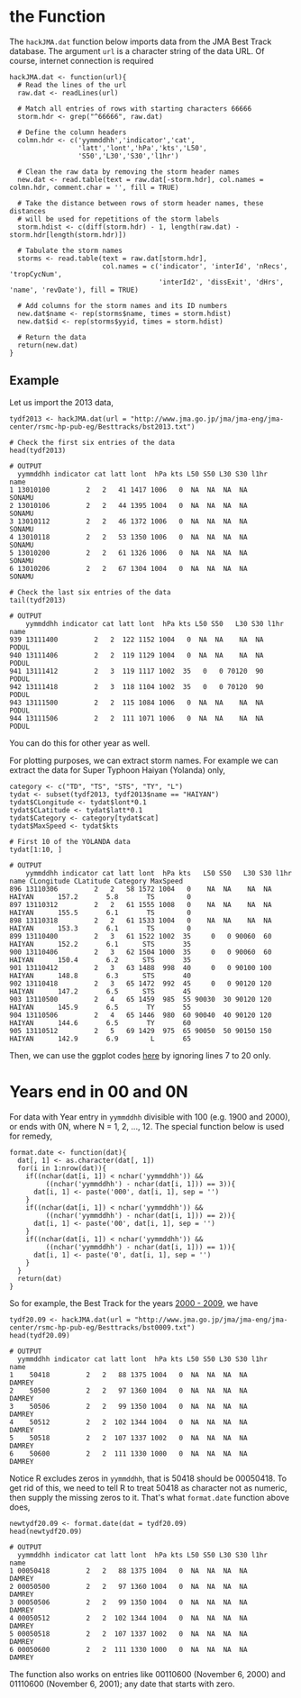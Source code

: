 the Function
====================
The `hackJMA.dat` function below imports data from the JMA Best Track database. The argument `url` is a character string of the data URL. Of course, internet connection is required
```{coffee}
hackJMA.dat <- function(url){
  # Read the lines of the url
  raw.dat <- readLines(url)
  
  # Match all entries of rows with starting characters 66666
  storm.hdr <- grep("^66666", raw.dat)
  
  # Define the column headers
  colmn.hdr <- c('yymmddhh','indicator','cat',
                 'latt','lont','hPa','kts','L50',
                 'S50','L30','S30','l1hr')
  
  # Clean the raw data by removing the storm header names
  new.dat <- read.table(text = raw.dat[-storm.hdr], col.names = colmn.hdr, comment.char = '', fill = TRUE)
  
  # Take the distance between rows of storm header names, these distances
  # will be used for repetitions of the storm labels
  storm.hdist <- c(diff(storm.hdr) - 1, length(raw.dat) - storm.hdr[length(storm.hdr)])
  
  # Tabulate the storm names
  storms <- read.table(text = raw.dat[storm.hdr], 
                       col.names = c('indicator', 'interId', 'nRecs', 'tropCycNum',
                                     'interId2', 'dissExit', 'dHrs', 'name', 'revDate'), fill = TRUE)
  
  # Add columns for the storm names and its ID numbers
  new.dat$name <- rep(storms$name, times = storm.hdist)
  new.dat$id <- rep(storms$yyid, times = storm.hdist)
  
  # Return the data
  return(new.dat)
}
```
## Example
Let us import the 2013 data,
```{coffee}
tydf2013 <- hackJMA.dat(url = "http://www.jma.go.jp/jma/jma-eng/jma-center/rsmc-hp-pub-eg/Besttracks/bst2013.txt")

# Check the first six entries of the data
head(tydf2013)

# OUTPUT
  yymmddhh indicator cat latt lont  hPa kts L50 S50 L30 S30 l1hr   name
1 13010100         2   2   41 1417 1006   0  NA  NA  NA  NA      SONAMU
2 13010106         2   2   44 1395 1004   0  NA  NA  NA  NA      SONAMU
3 13010112         2   2   46 1372 1006   0  NA  NA  NA  NA      SONAMU
4 13010118         2   2   53 1350 1006   0  NA  NA  NA  NA      SONAMU
5 13010200         2   2   61 1326 1006   0  NA  NA  NA  NA      SONAMU
6 13010206         2   2   67 1304 1004   0  NA  NA  NA  NA      SONAMU

# Check the last six entries of the data
tail(tydf2013)

# OUTPUT
    yymmddhh indicator cat latt lont  hPa kts L50 S50   L30 S30 l1hr  name
939 13111400         2   2  122 1152 1004   0  NA  NA    NA  NA      PODUL
940 13111406         2   2  119 1129 1004   0  NA  NA    NA  NA      PODUL
941 13111412         2   3  119 1117 1002  35   0   0 70120  90      PODUL
942 13111418         2   3  118 1104 1002  35   0   0 70120  90      PODUL
943 13111500         2   2  115 1084 1006   0  NA  NA    NA  NA      PODUL
944 13111506         2   2  111 1071 1006   0  NA  NA    NA  NA      PODUL
```
You can do this for other year as well. 

For plotting purposes, we can extract storm names. For example we can extract the data for Super Typhoon Haiyan (Yolanda) only,
```{coffee}
category <- c("TD", "TS", "STS", "TY", "L")
tydat <- subset(tydf2013, tydf2013$name == "HAIYAN")
tydat$CLongitude <- tydat$lont*0.1
tydat$CLatitude <- tydat$latt*0.1
tydat$Category <- category[tydat$cat]
tydat$MaxSpeed <- tydat$kts

# First 10 of the YOLANDA data
tydat[1:10, ]

# OUTPUT
    yymmddhh indicator cat latt lont  hPa kts   L50 S50   L30 S30 l1hr   name CLongitude CLatitude Category MaxSpeed
896 13110306         2   2   58 1572 1004   0    NA  NA    NA  NA      HAIYAN      157.2       5.8       TS        0
897 13110312         2   2   61 1555 1008   0    NA  NA    NA  NA      HAIYAN      155.5       6.1       TS        0
898 13110318         2   2   61 1533 1004   0    NA  NA    NA  NA      HAIYAN      153.3       6.1       TS        0
899 13110400         2   3   61 1522 1002  35     0   0 90060  60      HAIYAN      152.2       6.1      STS       35
900 13110406         2   3   62 1504 1000  35     0   0 90060  60      HAIYAN      150.4       6.2      STS       35
901 13110412         2   3   63 1488  998  40     0   0 90100 100      HAIYAN      148.8       6.3      STS       40
902 13110418         2   3   65 1472  992  45     0   0 90120 120      HAIYAN      147.2       6.5      STS       45
903 13110500         2   4   65 1459  985  55 90030  30 90120 120      HAIYAN      145.9       6.5       TY       55
904 13110506         2   4   65 1446  980  60 90040  40 90120 120      HAIYAN      144.6       6.5       TY       60
905 13110512         2   5   69 1429  975  65 90050  50 90150 150      HAIYAN      142.9       6.9        L       65
```
Then, we can use the ggplot codes [here](https://github.com/alstat/Analysis-with-Programming/blob/master/2013/R/R-Mapping-Super-Typhoon-Yolanda-Haiyan-Track/Yolanda.R) by ignoring lines 7 to 20 only.


Years end in 00 and 0N
====================================
For data with Year entry in `yymmddhh` divisible with 100 (e.g. 1900 and 2000), or ends with 0N, where N = 1, 2, ..., 12. The special function below is used for remedy,
```{coffee}
format.date <- function(dat){
  dat[, 1] <- as.character(dat[, 1])
  for(i in 1:nrow(dat)){
    if((nchar(dat[i, 1]) < nchar('yymmddhh')) &&
         ((nchar('yymmddhh') - nchar(dat[i, 1])) == 3)){
      dat[i, 1] <- paste('000', dat[i, 1], sep = '')
    }
    if((nchar(dat[i, 1]) < nchar('yymmddhh')) &&
         ((nchar('yymmddhh') - nchar(dat[i, 1])) == 2)){
      dat[i, 1] <- paste('00', dat[i, 1], sep = '')
    }
    if((nchar(dat[i, 1]) < nchar('yymmddhh')) &&
         ((nchar('yymmddhh') - nchar(dat[i, 1])) == 1)){
      dat[i, 1] <- paste('0', dat[i, 1], sep = '')
    }
  }
  return(dat)
}
```
So for example, the Best Track for the years [2000 - 2009](http://www.jma.go.jp/jma/jma-eng/jma-center/rsmc-hp-pub-eg/Besttracks/bst0009.txt), we have

```{coffee}
tydf20.09 <- hackJMA.dat(url = "http://www.jma.go.jp/jma/jma-eng/jma-center/rsmc-hp-pub-eg/Besttracks/bst0009.txt")
head(tydf20.09)

# OUTPUT
  yymmddhh indicator cat latt lont  hPa kts L50 S50 L30 S30 l1hr   name
1    50418         2   2   88 1375 1004   0  NA  NA  NA  NA      DAMREY
2    50500         2   2   97 1360 1004   0  NA  NA  NA  NA      DAMREY
3    50506         2   2   99 1350 1004   0  NA  NA  NA  NA      DAMREY
4    50512         2   2  102 1344 1004   0  NA  NA  NA  NA      DAMREY
5    50518         2   2  107 1337 1002   0  NA  NA  NA  NA      DAMREY
6    50600         2   2  111 1330 1000   0  NA  NA  NA  NA      DAMREY
```
Notice R excludes zeros in `yymmddhh`, that is 50418 should be 00050418. To get rid of this, we need to tell R to treat 50418 as character not as numeric, then supply the missing zeros to it. That's what `format.date` function above does,
```{coffee}
newtydf20.09 <- format.date(dat = tydf20.09)
head(newtydf20.09)

# OUTPUT
  yymmddhh indicator cat latt lont  hPa kts L50 S50 L30 S30 l1hr   name
1 00050418         2   2   88 1375 1004   0  NA  NA  NA  NA      DAMREY
2 00050500         2   2   97 1360 1004   0  NA  NA  NA  NA      DAMREY
3 00050506         2   2   99 1350 1004   0  NA  NA  NA  NA      DAMREY
4 00050512         2   2  102 1344 1004   0  NA  NA  NA  NA      DAMREY
5 00050518         2   2  107 1337 1002   0  NA  NA  NA  NA      DAMREY
6 00050600         2   2  111 1330 1000   0  NA  NA  NA  NA      DAMREY
```
The function also works on entries like 00110600 (November 6, 2000) and 01110600 (November 6, 2001); any date that starts with zero.
